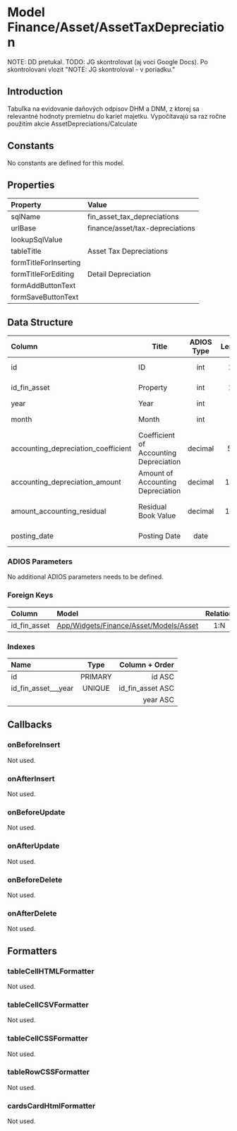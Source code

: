 # Model Finance/Asset/AssetTaxDepreciation

NOTE: DD pretukal.
TODO: JG skontrolovat (aj voci Google Docs). Po skontrolovani vlozit "NOTE: JG skontroloval - v poriadku."

## Introduction

Tabuľka na evidovanie daňových odpisov DHM a DNM, z ktorej sa relevantné hodnoty premietnu do kariet majetku. Vypočítavajú sa raz ročne použitím akcie AssetDepreciations/Calculate

## Constants

No constants are defined for this model.

## Properties

| Property              | Value                           |
| :-------------------- | :------------------------------ |
| sqlName               | fin_asset_tax_depreciations     |
| urlBase               | finance/asset/tax-depreciations |
| lookupSqlValue        |                                 |
| tableTitle            | Asset Tax Depreciations         |
| formTitleForInserting |                                 |
| formTitleForEditing   | Detail Depreciation             |
| formAddButtonText     |                                 |
| formSaveButtonText    |                                 |

## Data Structure

| Column                              | Title                                  | ADIOS Type | Length | Required | Notes                        |
| :---------------------------------- | -------------------------------------- | :--------: | :----: | :------: | :--------------------------- |
| id                                  | ID                                     |    int     |   11   |   TRUE   | Jedinečné ID záznamu         |
| id_fin_asset                        | Property                               |    int     |   11   |   TRUE   | Odpisovaný majetok           |
| year                                | Year                                   |    int     |   4    |   TRUE   | Rok odpisu                   |
| month                               | Month                                  |    int     |   2    |   TRUE   | Mesiac odpisu                |
| accounting_depreciation_coefficient | Coefficient of Accounting Depreciation |  decimal   |  5,2   |   TRUE   | Koeficient účtovných odpisov |
| accounting_depreciation_amount      | Amount of Accounting Depreciation      |  decimal   |  15,2  |   TRUE   | Suma účtovných odpisov       |
| amount_accounting_residual          | Residual Book Value                    |  decimal   |  15,2  |   TRUE   | Zostatková účtovná hodnota   |
| posting_date                        | Posting Date                           |    date    |   8    |   TRUE   | Dátum zaúčtovania            |

### ADIOS Parameters

No additional ADIOS parameters needs to be defined.

### Foreign Keys

| Column       | Model                                                                            | Relation | OnUpdate | OnDelete |
| :----------- | :------------------------------------------------------------------------------- | :------: | -------- | -------- |
| id_fin_asset | [App/Widgets/Finance/Asset/Models/Asset](../../../Finance/Asset/Models/Asset.md) |   1:N    | Cascade  | Restrict |

### Indexes

| Name                |  Type   |   Column + Order |
| :------------------ | :-----: | ---------------: |
| id                  | PRIMARY |           id ASC |
| id_fin_asset___year | UNIQUE  | id_fin_asset ASC |
|                     |         |         year ASC |

## Callbacks

### onBeforeInsert
Not used.

### onAfterInsert
Not used.

### onBeforeUpdate
Not used.

### onAfterUpdate
Not used.

### onBeforeDelete
Not used.

### onAfterDelete
Not used.

## Formatters

### tableCellHTMLFormatter
Not used.

### tableCellCSVFormatter
Not used.

### tableCellCSSFormatter
Not used.

### tableRowCSSFormatter
Not used.

### cardsCardHtmlFormatter
Not used.
